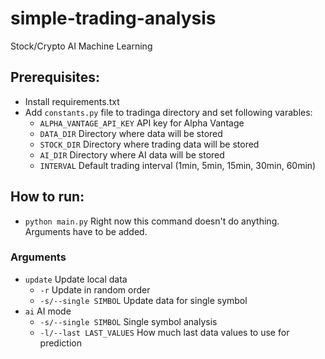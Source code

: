 # simple-trading-analysis
Stock/Crypto AI Machine Learning

## Prerequisites:
- Install requirements.txt
- Add `constants.py` file to tradinga directory and set following varables:
  - `ALPHA_VANTAGE_API_KEY` API key for Alpha Vantage
  - `DATA_DIR` Directory where data will be stored
  - `STOCK_DIR` Directory where trading data will be stored
  - `AI_DIR` Directory where AI data will be stored
  - `INTERVAL` Default trading interval (1min, 5min, 15min, 30min, 60min)

## How to run:
- `python main.py` Right now this command doesn't do anything. Arguments have to be added.

### Arguments
- `update` Update local data
  - `-r` Update in random order
  - `-s/--single SIMBOL` Update data for single symbol
- `ai` AI mode
  - `-s/--single SIMBOL` Single symbol analysis
  - `-l/--last LAST_VALUES` How much last data values to use for prediction